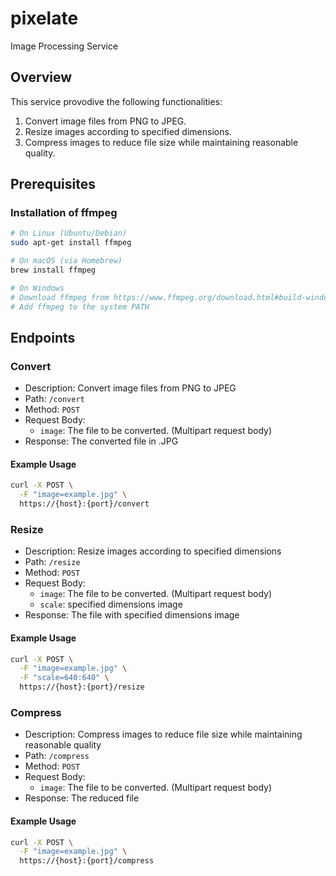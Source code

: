 # pixelate

Image Processing Service

## Overview

This service provodive the following functionalities:

1. Convert image files from PNG to JPEG.
2. Resize images according to specified dimensions.
3. Compress images to reduce file size while maintaining reasonable quality.

## Prerequisites

### Installation of ffmpeg

```bash
# On Linux (Ubuntu/Debian)
sudo apt-get install ffmpeg

# On macOS (via Homebrew)
brew install ffmpeg

# On Windows
# Download ffmpeg from https://www.ffmpeg.org/download.html#build-windows
# Add ffmpeg to the system PATH
```

## Endpoints

### Convert

- Description: Convert image files from PNG to JPEG
- Path: `/convert`
- Method: `POST`
- Request Body:
  - `image`: The file to be converted. (Multipart request body)
- Response: The converted file in .JPG

#### Example Usage

```bash
curl -X POST \
  -F "image=example.jpg" \
  https://{host}:{port}/convert
```

### Resize

- Description: Resize images according to specified dimensions
- Path: `/resize`
- Method: `POST`
- Request Body:
  - `image`: The file to be converted. (Multipart request body)
  - `scale`: specified dimensions image
- Response: The file with specified dimensions image

#### Example Usage

```bash
curl -X POST \
  -F "image=example.jpg" \
  -F "scale=640:640" \
  https://{host}:{port}/resize
```

### Compress

- Description: Compress images to reduce file size while maintaining reasonable quality
- Path: `/compress`
- Method: `POST`
- Request Body:
  - `image`: The file to be converted. (Multipart request body)
- Response: The reduced file

#### Example Usage

```bash
curl -X POST \
  -F "image=example.jpg" \
  https://{host}:{port}/compress
